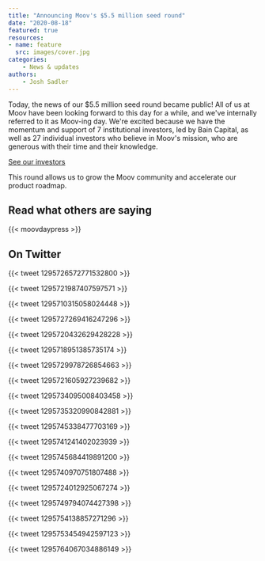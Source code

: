 ```yaml
---
title: "Announcing Moov's $5.5 million seed round"
date: "2020-08-18"
featured: true
resources:
- name: feature
  src: images/cover.jpg
categories: 
    - News & updates
authors: 
    - Josh Sadler
---
```


Today, the news of our $5.5 million seed round became public! All of us at Moov have been looking forward to this day for a while, and we've internally referred to it as Moov-ing day. We're excited because we have the momentum and support of 7 institutional investors, led by Bain Capital, as well as 27 individual investors who believe in Moov's mission, who are generous with their time and their knowledge.

[See our investors](/investors)

This round allows us to grow the Moov community and accelerate our product roadmap.

## Read what others are saying

{{< moovdaypress >}}

## On Twitter

{{< tweet 1295726572771532800 >}}

{{< tweet 1295721987407597571 >}}

{{< tweet 1295710315058024448 >}}

{{< tweet 1295727269416247296 >}}

{{< tweet 1295720432629428228 >}}

{{< tweet 1295718951385735174 >}}

{{< tweet 1295729978726854663 >}}

{{< tweet 1295721605927239682 >}}

{{< tweet 1295734095008403458 >}}

{{< tweet 1295735320990842881 >}}

{{< tweet 1295745338477703169 >}}

{{< tweet 1295741241402023939 >}}

{{< tweet 1295745684419891200 >}}

{{< tweet 1295740970751807488 >}}

{{< tweet 1295724012925067274 >}}

{{< tweet 1295749794074427398 >}}

{{< tweet 1295754138857271296 >}}

{{< tweet 1295753454942597123 >}}

{{< tweet 1295764067034886149 >}}